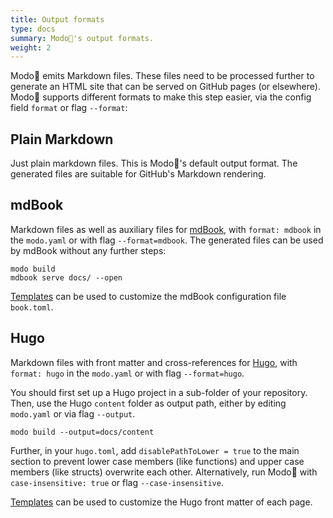 ```yaml
---
title: Output formats
type: docs
summary: Modo🧯's output formats.
weight: 2
---
```


Modo🧯 emits Markdown files.
These files need to be processed further to generate an HTML site that can be served on GitHub pages (or elsewhere).
Modo🧯 supports different formats to make this step easier, via the config field `format` or flag `--format`:

## Plain Markdown

Just plain markdown files.
This is Modo🧯's default output format.
The generated files are suitable for GitHub's Markdown rendering.

## mdBook

Markdown files as well as auxiliary files for [mdBook](https://github.com/rust-lang/mdBook),
with `format: mdbook` in the `modo.yaml` or with flag `--format=mdbook`.
The generated files can be used by mdBook without any further steps:

``` {class="no-wrap"}
modo build
mdbook serve docs/ --open
```

[Templates](../templates) can be used to customize the mdBook configuration file `book.toml`.

## Hugo

Markdown files with front matter and cross-references for [Hugo](https://gohugo.io/),
with `format: hugo` in the `modo.yaml` or with flag `--format=hugo`.

You should first set up a Hugo project in a sub-folder of your repository.
Then, use the Hugo `content` folder as output path,
either by editing `modo.yaml` or via flag `--output`.

``` {class="no-wrap"}
modo build --output=docs/content
```

Further, in your `hugo.toml`, add `disablePathToLower = true` to the main section
to prevent lower case members (like functions) and upper case members (like structs)
overwrite each other.
Alternatively, run Modo🧯 with `case-insensitive: true` or flag `--case-insensitive`.

[Templates](../templates) can be used to customize the Hugo front matter of each page.

